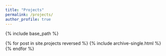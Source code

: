 ```yaml
---
title: "Projects"
permalink: /projects/
author_profile: true
---
```


{% include base_path %}

{% for post in site.projects reversed %}
  {% include archive-single.html %}
{% endfor %}
